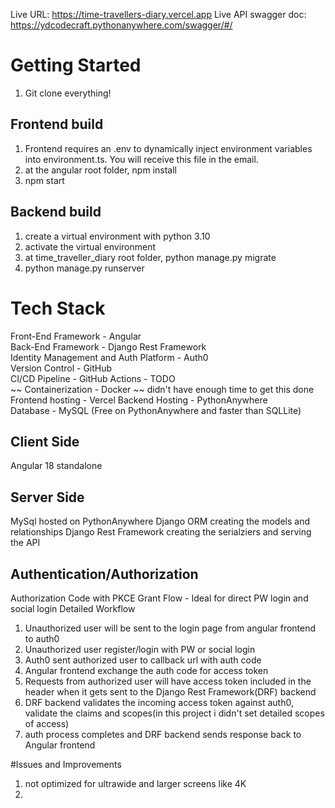 Live URL: https://time-travellers-diary.vercel.app
Live API swagger doc: https://ydcodecraft.pythonanywhere.com/swagger/#/

# Getting Started
1. Git clone everything!
## Frontend build
1. Frontend requires an .env to dynamically inject environment variables into environment.ts. You will receive this file in the email.
2. at the angular root folder, npm install
3. npm start

## Backend build
1. create a virtual environment with python 3.10
2. activate the virtual environment
3. at time_traveller_diary root folder, python manage.py migrate
4. python manage.py runserver

# Tech Stack
Front-End Framework - Angular\
Back-End Framework - Django Rest Framework\
Identity Management and Auth Platform - Auth0\
Version Control - GitHub\
CI/CD Pipeline - GitHub Actions - TODO\
~~ Containerization - Docker ~~ didn't have enough time to get this done\
Frontend hosting - Vercel 
Backend Hosting - PythonAnywhere\
Database - MySQL (Free on PythonAnywhere and faster than SQLLite)

## Client Side
Angular 18 standalone

## Server Side
MySql hosted on PythonAnywhere
Django ORM creating the models and relationships
Django Rest Framework creating the serialziers and serving the API


## Authentication/Authorization
Authorization Code with PKCE Grant Flow - Ideal for direct PW login and social login
Detailed Workflow
1. Unauthorized user will be sent to the login page from angular frontend to auth0
2. Unauthorized user register/login with PW or social login
3. Auth0 sent authorized user to callback url with auth code
4. Angular frontend exchange the auth code for access token
5. Requests from authorized user will have access token included in the header when it gets sent to the Django Rest Framework(DRF) backend
6. DRF backend validates the incoming access token against auth0, validate the claims and scopes(in this project i didn't set detailed scopes of access)
7. auth process completes and DRF backend sends response back to Angular frontend 

#Issues and Improvements
1. not optimized for ultrawide and larger screens like 4K
2. 
